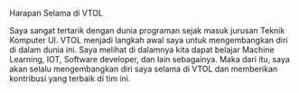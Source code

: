 Harapan Selama di VTOL

Saya sangat tertarik dengan dunia programan sejak masuk jurusan Teknik Komputer UI. VTOL menjadi langkah awal saya untuk mengembangkan diri di dalam dunia ini. Saya melihat di dalamnya kita dapat belajar Machine Learning, IOT, Software developer, dan lain sebagainya. Maka dari itu, saya akan selalu mengembangkan diri saya selama di VTOL dan memberikan kontribusi yang terbaik di tim ini.

